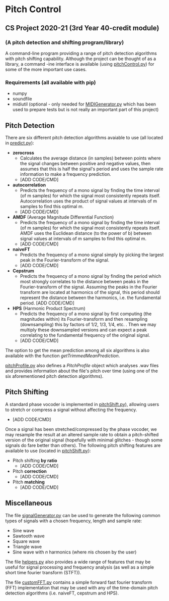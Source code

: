 # Pitch Control 
## CS Project 2020-21 (3rd Year 40-credit module)
### (A pitch detection and shifting program/library)

A command-line program providing a range of pitch detection algorithms with pitch shifting capability. Although the project can be thought of as a library, a command -ine interface is available (using [pitchControl.py](pitchControl.py)) for some of the more important use cases.

### Requirements (all available with pip)
- numpy
- soundfile
- midiutil (optional - only needed for [MIDIGenerator.py](MIDIGenerator.py) which has been used to prepare tests but is not really an important part of this project)


## Pitch Detection
There are six different pitch detection algorithms avaiable to use (all located in [predict.py](predict.py)):
- **zerocross**
  - Calculates the average distance (in samples) between points where the signal changes between positive and negative values, then assumes that this is half the signal's period and uses the sample rate information to make a frequency prediction.
  - [ADD CODE/CMD]
- **autocorrelation**
  - Predicts the frequency of a mono signal by finding the time interval (of m samples) for which the signal most consistently repeats itself. Autocorrelation uses the product of signal values at intervals of m samples to find this optimal m.
  - [ADD CODE/CMD]
- **AMDF** (Average Magnitude Differential Function)
  - Predicts the frequency of a mono signal by finding the time interval (of m samples) for which the signal most consistently repeats itself. AMDF uses the Euclidean distance (to the power of b) between signal values at intervals of m samples to find this optimal m.
  - [ADD CODE/CMD]
- **naiveFT**
  - Predicts the frequency of a mono signal simply by picking the largest peak in the  Fourier-transform of the signal.
  - [ADD CODE/CMD]
- **Cepstrum**
  - Predicts the frequency of a mono signal by finding the period which most strongly correlates to the distance between peaks in the Fourier-transform of the signal.
    Assuming the peaks in the Fourier transform are located at harmonics of the signal, this period should represent the distance between the harmonics, i.e. the fundamental period.
    [ADD CODE/CMD]
- **HPS** (Harmonic Product Spectrum)
  - Predicts the frequency of a mono signal by first computing (the magnitudes within) its Fourier-transform and then resampling (downsampling) this by factors of 1/2, 1/3, 1/4, etc. . Then we may multiply these downsampled versions and can expect a peak correlating to the fundamental frequency of the original signal.
  - [ADD CODE/CMD]

The option to get the mean prediction among all six algorithms is also available with the function *getTrimmedMeanPrediction*.

[pitchProfile.py](pitchProfile.py) also defines a *PitchProfile* object which analyses .wav files and provides information about the file's pitch over time (using one of the six aforementioned pitch detection algorithms).

## Pitch Shifting
A standard phase vocoder is implemented in [pitchShift.py](pitchShift.py)), allowing users to stretch or compress a signal without affecting the frequency.
- [ADD CODE/CMD]
  
Once a signal has been stretched/compressed by the phase vocoder, we may resample the result at an altered sample rate to obtain a pitch-shifted version of the original signal (hopefully with minimal glitches - though some signals do fare better than others). The following pitch shifting features are available to use (located in [pitchShift.py](pitchShift.py)):
- Pitch shifting **by ratio**
  - [ADD CODE/CMD]
- Pitch **correction**
  - [ADD CODE/CMD]
- Pitch **matching**
  - [ADD CODE/CMD]

## Miscellaneous
The file [signalGenerator.py](signalGenerator.py) can be used to generate the following common types of signals with a chosen frequency, length and sample rate:
- Sine wave
- Sawtooth wave
- Square wave
- Triangle wave
- Sine wave with *n* harmonics (where *n*is chosen by the user)

The file [helpers.py](helpers.py) also provides a wide range of features that may be useful for signal processing and frequency analysis (as well as a simple short time fourier transform (STFT)).

The file [customFFT.py](customFFT.py) contains a simple forward fast fourier transform (FFT) implementation that may be used with any of the time-domain pitch detection algorithms (i.e. naiveFT, cepstrum and HPS).